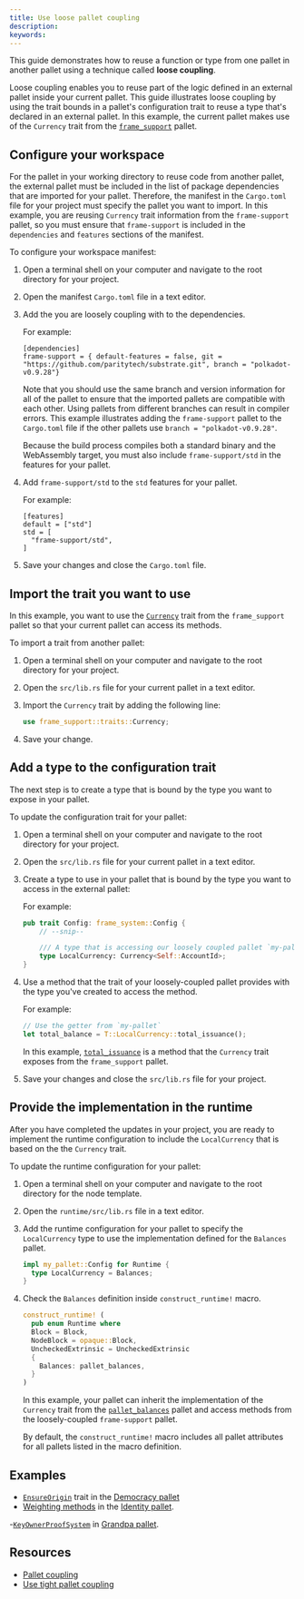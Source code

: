 ```yaml
---
title: Use loose pallet coupling
description:
keywords:
---
```


This guide demonstrates how to reuse a function or type from one pallet in another pallet using a technique called **loose coupling**.

Loose coupling enables you to reuse part of the logic defined in an external pallet inside your current pallet.
This guide illustrates loose coupling by using the trait bounds in a pallet's configuration trait to reuse a type that's declared in an external pallet.
In this example, the current pallet makes use of the `Currency` trait from the [`frame_support`](https://paritytech.github.io/substrate/master/frame_support/traits/tokens/currency/trait.Currency.html) pallet.

## Configure your workspace

For the pallet in your working directory to reuse code from another pallet, the external pallet must be included in the list of package dependencies that are imported for your pallet.
Therefore, the manifest in the `Cargo.toml` file for your project must specify the
pallet you want to import.
In this example, you are reusing `Currency` trait information from the `frame-support` pallet, so you must ensure that `frame-support` is included in the `dependencies` and `features` sections of the manifest.

To configure your workspace manifest:

1. Open a terminal shell on your computer and navigate to the root directory for your project.
   
2. Open the manifest `Cargo.toml` file in a text editor.
   
3. Add the you are loosely coupling with to the dependencies.
   
   For example:
   
   ```text
   [dependencies]
   frame-support = { default-features = false, git = "https://github.com/paritytech/substrate.git", branch = "polkadot-v0.9.28"}
   ```
   
   Note that you should use the same branch and version information for all of the pallet to ensure that the imported pallets are compatible with each other.
   Using pallets from different branches can result in compiler errors.
   This example illustrates adding the `frame-support` pallet to the `Cargo.toml` file if the other pallets use `branch = "polkadot-v0.9.28"`.
   
   Because the build process compiles both a standard binary and the WebAssembly target, you must also include  `frame-support/std` in the features for your pallet.

1. Add `frame-support/std` to the `std` features for your pallet.
   
   For example:
   
   ```text
   [features]
   default = ["std"]
   std = [
     "frame-support/std",
   ]
   ```

1. Save your changes and close the `Cargo.toml` file.

## Import the trait you want to use

In this example, you want to use the [`Currency`](https://paritytech.github.io/substrate/master/frame_support/traits/tokens/currency/trait.Currency.html) trait from the `frame_support` pallet so that your current pallet can access its methods.

To import a trait from another pallet:

1. Open a terminal shell on your computer and navigate to the root directory for your project.
   
2. Open the `src/lib.rs` file for your current pallet in a text editor.
   
3. Import the `Currency` trait by adding the following line:
      
   ```rust
   use frame_support::traits::Currency;
   ```

4. Save your change.

## Add a type to the configuration trait

The next step is to create a type that is bound by the type you want to expose in your pallet.

To update the configuration trait for your pallet:

1. Open a terminal shell on your computer and navigate to the root directory for your project.
   
2. Open the `src/lib.rs` file for your current pallet in a text editor.
   
3. Create a type to use in your pallet that is bound by the type you want to access in the external pallet:

   For example:
   
   ```rust
   pub trait Config: frame_system::Config {
       // --snip--

       /// A type that is accessing our loosely coupled pallet `my-pallet`
       type LocalCurrency: Currency<Self::AccountId>;
   }
   ```

5. Use a method that the trait of your loosely-coupled pallet provides with the type you've created to access the method.
   
   For example:

   ```rust
   // Use the getter from `my-pallet`
   let total_balance = T::LocalCurrency::total_issuance();
   ```
   
   In this example, [`total_issuance`](https://paritytech.github.io/substrate/master/frame_support/traits/tokens/currency/trait.Currency.html#tymethod.total_issuance) is a method that the `Currency` trait exposes from the `frame_support` pallet.

1. Save your changes and close the `src/lib.rs` file for your project.

## Provide the implementation in the runtime

After you have completed the updates in your project, you are ready to implement the runtime configuration to include the `LocalCurrency` that is based on the the `Currency` trait.

To update the runtime configuration for your pallet:

1. Open a terminal shell on your computer and navigate to the root directory for the node template.
   
2. Open the `runtime/src/lib.rs` file in a text editor.

1. Add the runtime configuration for your pallet to specify the `LocalCurrency` type to use the implementation defined for the `Balances` pallet.
   
   ```rust
   impl my_pallet::Config for Runtime {
     type LocalCurrency = Balances;
   }
   ```

1. Check the `Balances` definition inside `construct_runtime!` macro.
   
   ```rust
   construct_runtime! (
     pub enum Runtime where
     Block = Block,
     NodeBlock = opaque::Block,
     UncheckedExtrinsic = UncheckedExtrinsic
     {
       Balances: pallet_balances,
     }
   )
   ```

   In this example, your pallet can inherit the implementation of the `Currency` trait from the [`pallet_balances`](https://paritytech.github.io/substrate/master/pallet_balances/index.html#implementations-1) pallet and access methods from the loosely-coupled `frame-support` pallet.
   
   By default, the `construct_runtime!` macro includes all pallet attributes for all pallets listed in the macro definition. 

## Examples

- [`EnsureOrigin`](https://paritytech.github.io/substrate/master/frame_support/traits/trait.EnsureOrigin.html) trait in the [Democracy pallet](https://github.com/paritytech/substrate/blob/master/frame/democracy/src/lib.rs#L294-L352)
- [Weighting methods](https://github.com/paritytech/substrate/blob/master/frame/identity/src/weights.rs#L46-L64) in the [Identity pallet](https://github.com/paritytech/substrate/blob/master/frame/identity/src/lib.rs#L149-L151).
  
-[`KeyOwnerProofSystem`](https://paritytech.github.io/substrate/master/frame_support/traits/trait.KeyOwnerProofSystem.html) in [Grandpa pallet](https://github.com/paritytech/substrate/blob/master/frame/grandpa/src/lib.rs#L106).

## Resources

- [Pallet coupling](/build/pallet-coupling)
- [Use tight pallet coupling](/reference/how-to-guides/pallet-design/use-tight-coupling/)
